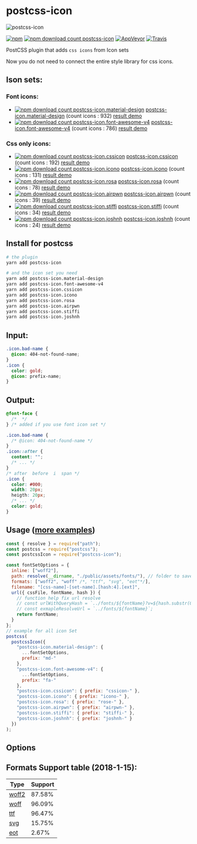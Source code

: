 # postcss-icon

![postcss-icon](https://raw.githubusercontent.com/retyui/postcss-icon/master/logo.png)

[![npm](https://img.shields.io/npm/v/postcss-icon.svg)](https://www.npmjs.com/package/postcss-icon)
[![npm download count postcss-icon](https://img.shields.io/npm/dm/postcss-icon.svg)](https://www.npmjs.com/package/postcss-icon)
[![AppVeyor](https://img.shields.io/appveyor/ci/retyui/postcss-icon.svg?label=windows)](https://ci.appveyor.com/project/retyui/postcss-icon)
[![Travis](https://img.shields.io/travis/retyui/postcss-icon.svg?label=unix)](https://travis-ci.org/retyui/postcss-icon)

PostCSS plugin that adds `css icons` from Icon sets

Now you do not need to connect the entire style library for css icons.

## Ison sets:

### Font icons:

- [![npm download count postcss-icon.material-design](https://img.shields.io/npm/dm/postcss-icon.material-design.svg)](https://www.npmjs.com/package/postcss-icon.material-design) [postcss-icon.material-design](https://github.com/retyui/postcss-icon.material-design) (count icons : 932) [result demo](https://retyui.github.io/postcss-icon/material-design/)
- [![npm download count postcss-icon.font-awesome-v4](https://img.shields.io/npm/dm/postcss-icon.font-awesome-v4.svg)](https://www.npmjs.com/package/postcss-icon.font-awesome-v4) [postcss-icon.font-awesome-v4](https://github.com/retyui/postcss-icon.font-awesome-v4) (count icons : 786) [result demo](https://retyui.github.io/postcss-icon/font-awesome-v4/)

### Css only icons:

- [![npm download count postcss-icon.cssicon](https://img.shields.io/npm/dm/postcss-icon.cssicon.svg)](https://www.npmjs.com/package/postcss-icon.cssicon) [postcss-icon.cssicon](https://github.com/retyui/postcss-icon.cssicon) (count icons : 192) [result demo](https://retyui.github.io/postcss-icon/cssicon/)
- [![npm download count postcss-icon.icono](https://img.shields.io/npm/dm/postcss-icon.icono.svg)](https://www.npmjs.com/package/postcss-icon.icono) [postcss-icon.icono](https://github.com/retyui/postcss-icon.icono) (count icons : 131) [result demo](https://retyui.github.io/postcss-icon/icono/)
- [![npm download count postcss-icon.rosa](https://img.shields.io/npm/dm/postcss-icon.rosa.svg)](https://www.npmjs.com/package/postcss-icon.rosa) [postcss-icon.rosa](https://github.com/retyui/postcss-icon.rosa) (count icons : 78) [result demo](https://retyui.github.io/postcss-icon/rosa/)
- [![npm download count postcss-icon.airpwn](https://img.shields.io/npm/dm/postcss-icon.airpwn.svg)](https://www.npmjs.com/package/postcss-icon.airpwn) [postcss-icon.airpwn](https://github.com/retyui/postcss-icon.airpwn) (count icons : 39) [result demo](https://retyui.github.io/postcss-icon/airpwn/)
- [![npm download count postcss-icon.stiffi](https://img.shields.io/npm/dm/postcss-icon.stiffi.svg)](https://www.npmjs.com/package/postcss-icon.stiffi) [postcss-icon.stiffi](https://github.com/retyui/postcss-icon.stiffi) (count icons : 34) [result demo](https://retyui.github.io/postcss-icon/stiffi/)
- [![npm download count postcss-icon.joshnh](https://img.shields.io/npm/dm/postcss-icon.joshnh.svg)](https://www.npmjs.com/package/postcss-icon.joshnh) [postcss-icon.joshnh](https://github.com/retyui/postcss-icon.joshnh) (count icons : 24) [result demo](https://retyui.github.io/postcss-icon/joshnh/)

## Install for postcss

```bash
# the plugin
yarn add postcss-icon

# and the icon set you need
yarn add postcss-icon.material-design
yarn add postcss-icon.font-awesome-v4
yarn add postcss-icon.cssicon
yarn add postcss-icon.icono
yarn add postcss-icon.rosa
yarn add postcss-icon.airpwn
yarn add postcss-icon.stiffi
yarn add postcss-icon.joshnh
```

## Input:

```css
.icon.bad-name {
  @icon: 404-not-found-name;
}
.icon {
  color: gold;
  @icon: prefix-name;
}
```

## Output:

```css
@font-face {
  /*  */
} /* added if you use font icon set */

.icon.bad-name {
  /* @icon: 404-not-found-name */
}
.icon::after {
  content: "";
  /* ... */
}
/* after  before  i  span */
.icon {
  color: #000;
  width: 20px;
  heigth: 20px;
  /* ... */
  color: gold;
}
```

## Usage ([more examples](https://github.com/retyui/postcss-icon/tree/master/example/))

```js
const { resolve } = require("path");
const postcss = require("postcss");
const postcssIcon = require("postcss-icon");

const fontSetOptions = {
  inline: ["woff2"],
  path: resolve(__dirname, "./public/assets/fonts/"), // folder to save all font files. Required absolute path!
  formats: ["woff2", "woff" /*, "ttf", "svg", "eot"*/],
  filename: "[css-name]-[set-name].[hash:4].[ext]",
  url({ cssFile, fontName, hash }) {
    // function help fix url resolve
    // const urlWithQueryHash = `../fonts/${fontName}?v=${hash.substr(0, 5)}`;
    // const exmapleResolveUrl = `../fonts/${fontName}`;
    return fontName;
  }
};
// example for all icon Set
postcss(
  postcssIcon({
    "postcss-icon.material-design": {
      ...fontSetOptions,
      prefix: "md-"
    },
    "postcss-icon.font-awesome-v4": {
      ...fontSetOptions,
      prefix: "fa-"
    },
    "postcss-icon.cssicon": { prefix: "cssicon-" },
    "postcss-icon.icono": { prefix: "icono-" },
    "postcss-icon.rosa": { prefix: "rose-" },
    "postcss-icon.airpwn": { prefix: "airpwn-" },
    "postcss-icon.stiffi": { prefix: "stiffi-" },
    "postcss-icon.joshnh": { prefix: "joshnh-" }
  })
);
```

## Options

## Formats Support table (2018-1-15):

| Type                                       | Support |
| ------------------------------------------ | ------- |
| [woff2](https://caniuse.com/#feat=woff2)   | 87.58%  |
| [woff](https://caniuse.com/#feat=woff)     | 96.09%  |
| [ttf](https://caniuse.com/#feat=ttf)       | 96.47%  |
| [svg](https://caniuse.com/#feat=svg-fonts) | 15.75%  |
| [eot](https://caniuse.com/#feat=eot)       | 2.67%   |
